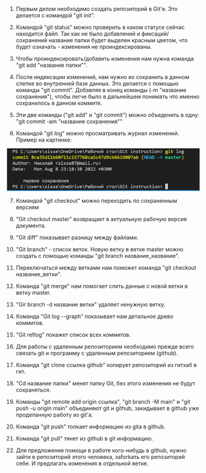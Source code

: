 1. Первым делом необходимо создать репозиторий в Git'е. Это делается с командой "git init". 

2. Командой "git status" можно проверить в каком статусе сейчас находится файл. Так как не было добавлений и фиксаций/сохранений название папки будет выделен красным цветом, что будет означать - изменения не проиндексированы.

3. Чтобы проиндексировать/добавить изменения нам нужна команда "git add "название папки"".

4. После индексации изменений, нам нужно их сохранить в данном слепке во внутренней базе данных. Это делается с помощью команды "git commit". Добавляя в конец команды (-m "название сохранения"), чтобы легче было в дальнейшем понимать что именно сохранилось в данном коммите.

5. Эти две команды ("git add" и "git commit") можно объеденить в одну: "git commit -am "название сохранения""

6. Командой "git log" можно просматривать журнал изменений. Пример на картинке:

![Картинка по команде](Команда_Git-log.png)

7. Командой "git checkout" можно переходить по сохраненным версиям 

8. "Git checkout master" возвращает в актуальную рабочую версия документа.

9. "Git diff" показывает разницу между файлами.

10. "Git branch" - список веток. Новую ветку в ветке master можно создать с помощью команды "git branch название_название".

11. Переключаться между ветками нам поможет команда "git checkout название_ветки".

12. Команда "git merge" нам помогает слить данные с новой ветки в ветку master.

13. "Gir branch -d название ветки" удаляет ненужную ветку.

14. Команда "Git log --graph" показывает нам детальное древо коммитов.

15. "Git reflog" покажет список всех коммитов.

16. Для работы с удаленным репозиторием необходимо прежде всего связать git и программу с удаленным репозиторием (github).

17. Команда "git clone ссылка github" копирует репозиторий из гитхаб в гит.

18. "Cd название папки" менят папку Git, без этого изменения не будут сохраняться.

19. Команды "git remote add origin ссылка", "git branch -M main" и "git push -u origin main" объединяют git и github, закидывает в github уже проделанную работу из git'а.

20. Команда "git push" толкает информацию из gitа в github. 

21. Команда "git pull" тянет из github в git информацию.

22. Для предложения помощи в работе кого-нибудь в github, нужно зайти в репозиторий этого человека, заforkать его репозиторий себе. И предлагать изменения в отдельной ветке.